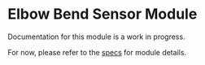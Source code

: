 # Elbow Bend Sensor Module
Documentation for this module is a work in progress.

For now, please refer to the [specs](specs.yaml) for module details.

